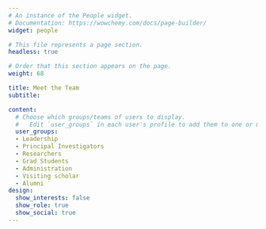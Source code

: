 ```yaml
---
# An instance of the People widget.
# Documentation: https://wowchemy.com/docs/page-builder/
widget: people

# This file represents a page section.
headless: true

# Order that this section appears on the page.
weight: 68

title: Meet the Team
subtitle:

content:
  # Choose which groups/teams of users to display.
  #   Edit `user_groups` in each user's profile to add them to one or more of these groups.
  user_groups:
  - Leadership
  - Principal Investigators
  - Researchers
  - Grad Students
  - Administration
  - Visiting scholar
  - Alumni
design:
  show_interests: false
  show_role: true
  show_social: true
---
```

